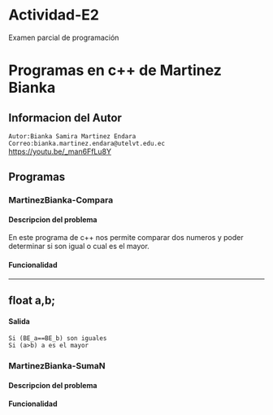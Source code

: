 # Actividad-E2
Examen parcial de programación 
# Programas en c++ de Martinez Bianka
## Informacion del Autor
`Autor:Bianka Samira Martinez Endara`
`Correo:bianka.martinez.endara@utelvt.edu.ec`
https://youtu.be/_man6FfLu8Y

## Programas
### MartinezBianka-Compara
#### Descripcion del problema
En este programa de c++ nos permite comparar dos numeros y poder determinar si son igual o cual es el mayor.
#### Funcionalidad
---
float a,b;
---
#### Salida
```
Si (BE_a==BE_b) son iguales
Si (a>b) a es el mayor
```

### MartinezBianka-SumaN
#### Descripcion del problema

#### Funcionalidad
